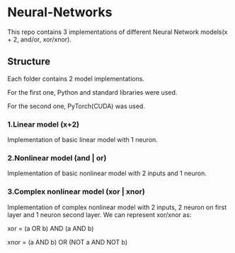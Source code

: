 # Neural-Networks
This repo contains 3 implementations of different Neural Network models(x + 2, and/or, xor/xnor).

## Structure
Each folder contains 2 model implementations. 

For the first one, Python and standard libraries were used. 

For the second one, PyTorch(CUDA) was used.

### 1.Linear model (x+2)
Implementation of basic linear model with 1 neuron.

### 2.Nonlinear model (and | or)
Implementation of basic nonlinear model with 2 inputs and 1 neuron.

### 3.Complex nonlinear model (xor | xnor)
Implementation of complex nonlinear model with 2 inputs, 2 neuron on first layer and 1 neuron second layer.
We can represent xor/xnor as: 

xor = (a OR b) AND (a AND b)

xnor = (a AND b) OR (NOT a AND NOT b)
